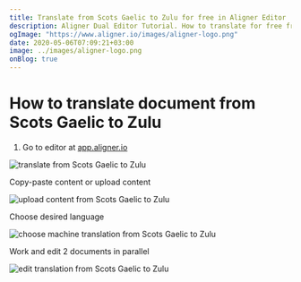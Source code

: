 ```yaml
---
title: Translate from Scots Gaelic to Zulu for free in Aligner Editor
description: Aligner Dual Editor Tutorial. How to translate for free from Scots Gaelic to Zulu. Aligner is multilingual document management platform. 
ogImage: "https://www.aligner.io/images/aligner-logo.png"
date: 2020-05-06T07:09:21+03:00
image: ../images/aligner-logo.png
onBlog: true
---
```


# How to translate document from Scots Gaelic to Zulu

1. Go to editor at [app.aligner.io](https://app.aligner.io "Aligner App web page")

![translate from Scots Gaelic to Zulu](../aligner-blank-editor.png "translate from Scots Gaelic to Zulu")

Copy-paste content or upload content

![upload content from Scots Gaelic to Zulu](../aligner-uploaded-document.png "upload content from Scots Gaelic to Zulu")

Choose desired language

![choose machine translation from Scots Gaelic to Zulu](../aligner-language-dropdown.png "choose machine translation from Scots Gaelic to Zulu")

Work and edit 2 documents in parallel

![edit translation from Scots Gaelic to Zulu](../aligner-double-sitded-editor.png "edit translation from Scots Gaelic to Zulu")

